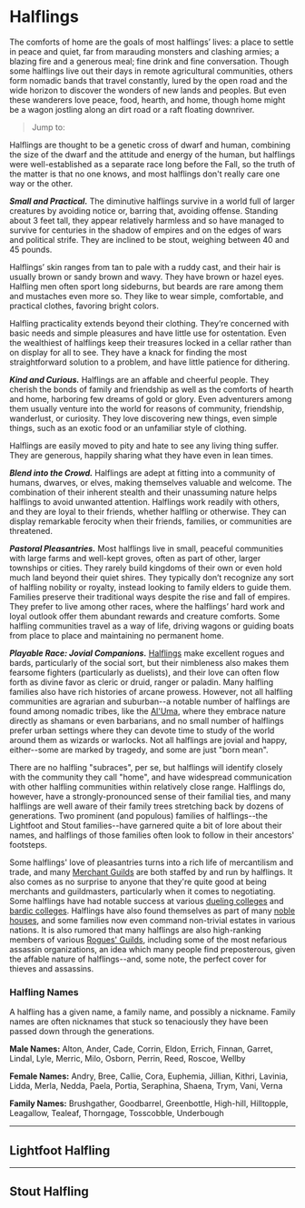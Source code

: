 # Halflings
The comforts of home are the goals of most halflings’ lives: a place to settle in peace and quiet, far from marauding monsters and clashing armies; a blazing fire and a generous meal; fine drink and fine conversation. Though some halflings live out their days in remote agricultural communities, others form nomadic bands that travel constantly, lured by the open road and the wide horizon to discover the wonders of new lands and peoples. But even these wanderers love peace, food, hearth, and home, though home might be a wagon jostling along an dirt road or a raft floating downriver.

> Jump to: 

Halflings are thought to be a genetic cross of dwarf and human, combining the size of the dwarf and the attitude and energy of the human, but halflings were well-established as a separate race long before the Fall, so the truth of the matter is that no one knows, and most halflings don't really care one way or the other.

***Small and Practical.*** The diminutive halflings survive in a world full of larger creatures by avoiding notice or, barring that, avoiding offense. Standing about 3 feet tall, they appear relatively harmless and so have managed to survive for centuries in the shadow of empires and on the edges of wars and political strife. They are inclined to be stout, weighing between 40 and 45 pounds.

Halflings’ skin ranges from tan to pale with a ruddy cast, and their hair is usually brown or sandy brown and wavy. They have brown or hazel eyes. Halfling men often sport long sideburns, but beards are rare among them and mustaches even more so. They like to wear simple, comfortable, and practical clothes, favoring bright colors.

Halfling practicality extends beyond their clothing. They’re concerned with basic needs and simple pleasures and have little use for ostentation. Even the wealthiest of halflings keep their treasures locked in a cellar rather than on display for all to see. They have a knack for finding the most straightforward solution to a problem, and have little patience for dithering.

***Kind and Curious.*** Halflings are an affable and cheerful people. They cherish the bonds of family and friendship as well as the comforts of hearth and home, harboring few dreams of gold or glory. Even adventurers among them usually venture into the world for reasons of community, friendship, wanderlust, or curiosity. They love discovering new things, even simple things, such as an exotic food or an unfamiliar style of clothing.

Halflings are easily moved to pity and hate to see any living thing suffer. They are generous, happily sharing what they have even in lean times.

***Blend into the Crowd.*** Halflings are adept at fitting into a community of humans, dwarves, or elves, making themselves valuable and welcome. The combination of their inherent stealth and their unassuming nature helps halflings to avoid unwanted attention. Halflings work readily with others, and they are loyal to their friends, whether halfling or otherwise. They can display remarkable ferocity when their friends, families, or communities are threatened.

***Pastoral Pleasantries.*** Most halflings live in small, peaceful communities with large farms and well-kept groves, often as part of other, larger townships or cities. They rarely build kingdoms of their own or even hold much land beyond their quiet shires. They typically don’t recognize any sort of halfling nobility or royalty, instead looking to family elders to guide them. Families preserve their traditional ways despite the rise and fall of empires. They prefer to live among other races, where the halflings’ hard work and loyal outlook offer them abundant rewards and creature comforts. Some halfling communities travel as a way of life, driving wagons or guiding boats from place to place and maintaining no permanent home.

***Playable Race: Jovial Companions.*** [Halflings](../Races/Halflings.md) make excellent rogues and bards, particularly of the social sort, but their nimbleness also makes them fearsome fighters (particularly as duelists), and their love can often flow forth as divine favor as cleric or druid, ranger or paladin. Many halfling families also have rich histories of arcane prowess. However, not all halfling communities are agrarian and suburban--a notable number of halflings are found among nomadic tribes, like the [Al'Uma](../Geography/AlUma.md), where they embrace nature directly as shamans or even barbarians, and no small number of halflings prefer urban settings where they can devote time to study of the world around them as wizards or warlocks. Not all halflings are jovial and happy, either--some are marked by tragedy, and some are just "born mean".

There are no halfling "subraces", per se, but halflings will identify closely with the community they call "home", and have widespread communication with other halfling communities within relatively close range. Halflings do, however, have a strongly-pronounced sense of their familial ties, and many halflings are well aware of their family trees stretching back by dozens of generations. Two prominent (and populous) families of halflings--the Lightfoot and Stout families--have garnered quite a bit of lore about their names, and halflings of those families often look to follow in their ancestors' footsteps.

Some halflings' love of pleasantries turns into a rich life of mercantilism and trade, and many [Merchant Guilds](../Organizations/MerchantGuilds/index.md) are both staffed by and run by halflings. It also comes as no surprise to anyone that they're quite good at being merchants and guildmasters, particularly when it comes to negotiating. Some halflings have had notable success at various [dueling colleges](../Organizations/DuelingColleges/index.md) and [bardic colleges](../Organizations/BardicColleges/index.md). Halflings have also found themselves as part of many [noble houses](../Organizations/Houses/index.md), and some families now even command non-trivial estates in various nations. It is also rumored that many halflings are also high-ranking members of various [Rogues' Guilds](../Organizations/RoguesGuilds/index.md), including some of the most nefarious assassin organizations, an idea which many people find preposterous, given the affable nature of halflings--and, some note, the perfect cover for thieves and assassins.

### Halfling Names
A halfling has a given name, a family name, and possibly a nickname. Family names are often nicknames that stuck so tenaciously they have been passed down through the generations.

**Male Names:** Alton, Ander, Cade, Corrin, Eldon, Errich, Finnan, Garret, Lindal, Lyle, Merric, Milo, Osborn, Perrin, Reed, Roscoe, Wellby

**Female Names:** Andry, Bree, Callie, Cora, Euphemia, Jillian, Kithri, Lavinia, Lidda, Merla, Nedda, Paela, Portia, Seraphina, Shaena, Trym, Vani, Verna

**Family Names:** Brushgather, Goodbarrel, Greenbottle, High-hill, Hilltopple, Leagallow, Tealeaf, Thorngage, Tosscobble, Underbough

---

## Lightfoot Halfling

---

## Stout Halfling

